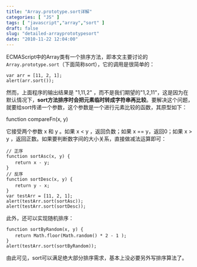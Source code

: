 ```yaml
---
title: "Array.prototype.sort详解"
categories: [ "JS" ]
tags: [ "javascript","array","sort" ]
draft: false
slug: "detailed-arrayprototypesort"
date: "2010-11-22 12:04:00"
---
```


ECMAScript中的Array类有一个排序方法，即本文主要讨论的`Array.prototype.sort`（下面简称sort），它的调用是很简单的：

    var arr = [11, 2, 1];
    alert(arr.sort());

然而，上面程序的输出结果是 "1,11,2" ，而不是我们期望的"1,2,11"，这是因为在默认情况下，**sort方法排序时会把元素临时转成字符串再比较**。要解决这个问题，就要给sort传递一个参数，这个参数是一个进行元素比较的函数，其原型如下：

function compareFn(x, y)

它接受两个参数 x 和 y 。如果 x < y ，返回负数；如果 x == y，返回0；如果 x > y ，返回正数。如果要判断数字间的大小关系，直接做减法运算即可：


<!--more-->


    // 正序
    function sortAsc(x, y) {
    　　return x - y;
    }
    // 反序
    function sortDesc(x, y) {
    　　return y - x;
    }
    var testArr = [11, 2, 1];
    alert(testArr.sort(sortAsc));
    alert(testArr.sort(sortDesc));

此外，还可以实现随机排序：

    function sortByRandom(x, y) {
    　　return Math.floor(Math.random() * 2 - 1 );
    }
    alert(testArr.sort(sortByRandom));

由此可见，sort可以满足绝大部分排序需求，基本上没必要另外写排序算法了。